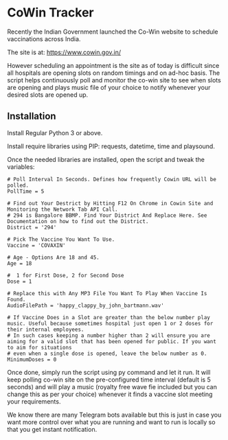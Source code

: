 # CoWin Tracker
Recently the Indian Government launched the Co-Win website to schedule vaccinations across India. 

The site is at: https://www.cowin.gov.in/

However scheduling an appointment is the site as of today is difficult since all hospitals are opening slots on random timings and on ad-hoc basis. The script helps continuously poll and monitor the co-win site to see when slots are opening and plays music file of your choice to notify whenever your desired slots are opened up.

## Installation

Install Regular Python 3 or above.

Install require libraries using PIP: requests, datetime, time and playsound.

Once the needed libraries are installed, open the script and tweak the variables:

```
# Poll Interval In Seconds. Defines how frequently Cowin URL will be polled.
PollTime = 5

# Find out Your Destrict by Hitting F12 On Chrome in Cowin Site and Monitoring the Network Tab API Call.
# 294 is Bangalore BBMP. Find Your District And Replace Here. See Documentation on how to find out the District.
District = '294'

# Pick The Vaccine You Want To Use.
Vaccine = 'COVAXIN'

# Age - Options Are 18 and 45.
Age = 18

#  1 for First Dose, 2 for Second Dose
Dose = 1

# Replace this with Any MP3 File You Want To Play When Vaccine Is Found.
AudioFilePath = 'happy_clappy_by_john_bartmann.wav' 

# If Vaccine Does in a Slot are greater than the below number play music. Useful because sometimes hospital just open 1 or 2 doses for their internal employees.
# In such cases keeping a number higher than 2 will ensure you are aiming for a valid slot that has been opened for public. If you want to aim for situations
# even when a single dose is opened, leave the below number as 0.
MinimumDoses = 0

```

Once done, simply run the script using py command and let it run. It will keep polling co-win site on the pre-configured time interval (default is 5 seconds) and will play a music (royalty free wave fie included but you can change this as per your choice) whenever it finds a vaccine slot meeting your requirements. 

We know there are many Telegram bots available but this is just in case you want more control over what you are running and want to run is locally so that you get instant notification.
